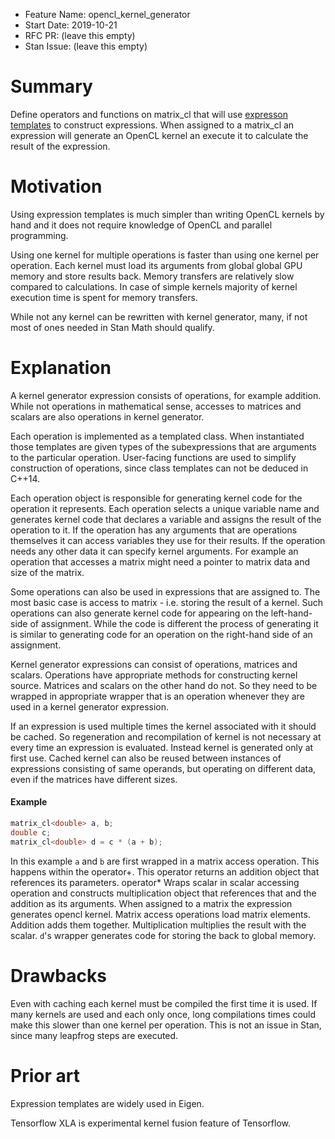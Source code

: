 - Feature Name: opencl_kernel_generator
- Start Date: 2019-10-21
- RFC PR: (leave this empty)
- Stan Issue: (leave this empty)

# Summary
[summary]: #summary

Define operators and functions on matrix_cl that will use 
[expresson templates](https://en.wikipedia.org/wiki/Expression_templates) 
to construct expressions. When assigned to a matrix_cl an expression will generate an 
OpenCL kernel an execute it to calculate the result of the expression.

# Motivation
[motivation]: #motivation

Using expression templates is much simpler than writing OpenCL kernels by hand and it does 
not require knowledge of OpenCL and parallel programming.

Using one kernel for multiple operations is faster than using one kernel per operation. Each 
kernel must load its arguments from global global GPU memory and store results back. Memory 
transfers are relatively slow compared to calculations. In case of simple kernels majority 
of kernel execution time is spent for memory transfers.  

While not any kernel can be rewritten with kernel generator, many, if not most of ones 
needed in Stan Math should qualify.  

# Explanation
[guide-level-explanation]: #explanation

A kernel generator expression consists of operations, for example addition. While not 
operations in mathematical sense, accesses to matrices and scalars are also operations 
in kernel generator.

Each operation is implemented as a templated class. When instantiated those templates are given
types of the subexpressions that are arguments to the particular operation. User-facing 
functions are used to simplify construction of operations, since class templates can not 
be deduced in C++14. 

Each operation object is responsible for generating kernel code for the operation it 
represents. Each operation selects a unique variable name and generates kernel code that 
declares a variable and assigns the result of the operation to it. If the operation has any
arguments that are operations themselves it can access variables they use for their results.
If the operation needs any other data it can specify kernel arguments. For example an operation 
that accesses a matrix might need a pointer to matrix data and size of the matrix.

Some operations can also be used in expressions that are assigned to. The most basic case 
is access to matrix - i.e. storing the result of a kernel. Such operations can also generate
kernel code for appearing on the left-hand-side of assignment. While the code is different the
process of generating it is similar to generating code for an operation on the right-hand side 
of an assignment.

Kernel generator expressions can consist of operations, matrices and scalars. Operations have
appropriate methods for constructing kernel source. Matrices and scalars on the other hand do 
not. So they need to be wrapped in appropriate wrapper that is an operation whenever they are
used in a kernel generator expression.

If an expression is used multiple times the kernel associated with it should be cached. So 
regeneration and recompilation of kernel is not necessary at every time an expression is 
evaluated. Instead kernel is generated only at first use. Cached kernel can also be reused
between instances of expressions consisting of same operands, but operating on different data, 
even if the matrices have different sizes.


#### Example

```c++
matrix_cl<double> a, b;
double c;
matrix_cl<double> d = c * (a + b);
```

In this example `a` and `b` are first wrapped in a matrix access operation. This happens within
the operator+. This operator returns an addition object that references its parameters. 
operator* Wraps scalar in scalar accessing operation and constructs multiplication object that 
references that and the addition as its arguments. When assigned to a matrix the expression 
generates opencl kernel. Matrix access operations load matrix elements. Addition adds them together.
Multiplication multiplies the result with the scalar. `d`'s wrapper generates code for storing the 
back to global memory. 

# Drawbacks
[drawbacks]: #drawbacks

Even with caching each kernel must be compiled the first time it is used. If many kernels are used and each only once, long compilations times could make this slower than one kernel per operation. This is not an issue in Stan, since many leapfrog steps are executed.

# Prior art
[prior-art]: #prior-art

Expression templates are widely used in Eigen.

Tensorflow XLA is experimental kernel fusion feature of Tensorflow.
